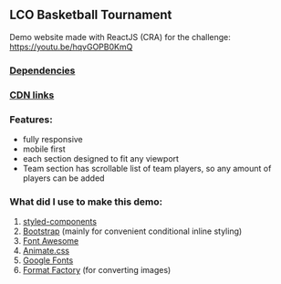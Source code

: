 ## LCO Basketball Tournament

Demo website made with ReactJS (CRA) for the challenge: https://youtu.be/hqvGOPB0KmQ

### [Dependencies](https://github.com/Alex-Noir/LCO-Basketball-Tournament/blob/master/package.json#L5)

### [CDN links](https://github.com/Alex-Noir/LCO-Basketball-Tournament/blob/master/public/index.html#L22)

### Features:

- fully responsive
- mobile first
- each section designed to fit any viewport
- Team section has scrollable list of team players, so any amount of players can be added

### What did I use to make this demo:

1. [styled-components](https://github.com/styled-components/styled-components)
2. [Bootstrap](https://github.com/twbs/bootstrap) (mainly for convenient conditional inline styling)
3. [Font Awesome](https://github.com/FortAwesome/Font-Awesome/)
4. [Animate.css](https://github.com/daneden/animate.css)
5. [Google Fonts](https://fonts.google.com/)
6. [Format Factory](http://www.pcfreetime.com/formatfactory/index.php) (for converting images)
